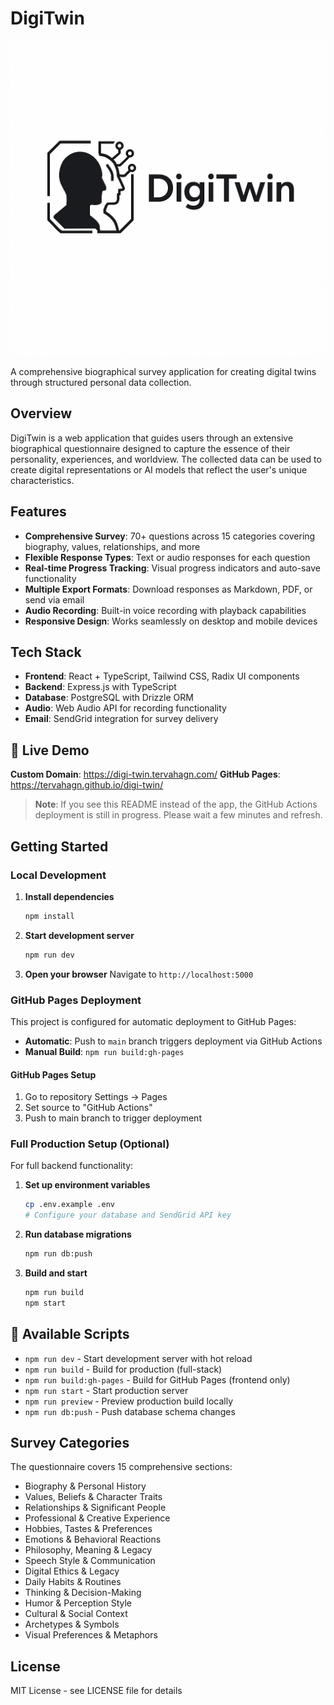 # DigiTwin

![DigiTwin Logo](attached_assets/logo%203_1754592565987.png)

A comprehensive biographical survey application for creating digital twins through structured personal data collection.

## Overview

DigiTwin is a web application that guides users through an extensive biographical questionnaire designed to capture the essence of their personality, experiences, and worldview. The collected data can be used to create digital representations or AI models that reflect the user's unique characteristics.

## Features

- **Comprehensive Survey**: 70+ questions across 15 categories covering biography, values, relationships, and more
- **Flexible Response Types**: Text or audio responses for each question
- **Real-time Progress Tracking**: Visual progress indicators and auto-save functionality  
- **Multiple Export Formats**: Download responses as Markdown, PDF, or send via email
- **Audio Recording**: Built-in voice recording with playback capabilities
- **Responsive Design**: Works seamlessly on desktop and mobile devices

## Tech Stack

- **Frontend**: React + TypeScript, Tailwind CSS, Radix UI components
- **Backend**: Express.js with TypeScript
- **Database**: PostgreSQL with Drizzle ORM
- **Audio**: Web Audio API for recording functionality
- **Email**: SendGrid integration for survey delivery

## 🚀 Live Demo

**Custom Domain**: https://digi-twin.tervahagn.com/
**GitHub Pages**: https://tervahagn.github.io/digi-twin/

> **Note**: If you see this README instead of the app, the GitHub Actions deployment is still in progress. Please wait a few minutes and refresh.

## Getting Started

### Local Development

1. **Install dependencies**
   ```bash
   npm install
   ```

2. **Start development server**
   ```bash
   npm run dev
   ```

3. **Open your browser**
   Navigate to `http://localhost:5000`

### GitHub Pages Deployment

This project is configured for automatic deployment to GitHub Pages:

- **Automatic**: Push to `main` branch triggers deployment via GitHub Actions
- **Manual Build**: `npm run build:gh-pages`

#### GitHub Pages Setup
1. Go to repository Settings → Pages
2. Set source to "GitHub Actions"
3. Push to main branch to trigger deployment

### Full Production Setup (Optional)

For full backend functionality:

1. **Set up environment variables**
   ```bash
   cp .env.example .env
   # Configure your database and SendGrid API key
   ```

2. **Run database migrations**
   ```bash
   npm run db:push
   ```

3. **Build and start**
   ```bash
   npm run build
   npm start
   ```

## 🔧 Available Scripts

- `npm run dev` - Start development server with hot reload
- `npm run build` - Build for production (full-stack)
- `npm run build:gh-pages` - Build for GitHub Pages (frontend only)
- `npm run start` - Start production server
- `npm run preview` - Preview production build locally
- `npm run db:push` - Push database schema changes

## Survey Categories

The questionnaire covers 15 comprehensive sections:
- Biography & Personal History
- Values, Beliefs & Character Traits  
- Relationships & Significant People
- Professional & Creative Experience
- Hobbies, Tastes & Preferences
- Emotions & Behavioral Reactions
- Philosophy, Meaning & Legacy
- Speech Style & Communication
- Digital Ethics & Legacy
- Daily Habits & Routines
- Thinking & Decision-Making
- Humor & Perception Style
- Cultural & Social Context
- Archetypes & Symbols
- Visual Preferences & Metaphors

## License

MIT License - see LICENSE file for details